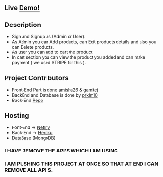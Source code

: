 ## Live [Demo!](https://promajor.netlify.app/) 

## Description

* Sign and Signup as (Admin or User).
* As Admin you can Add products, can Edit products details and also you can Delete products.
* As user you can add to cart the product.
* In cart section you can view the product you added and can make payment ( we used STRIPE for this ).


## Project Contributors 

* Front-End Part is done [amisha26](https://github.com/amisha26) & [gamitej](https://github.com/gamitej) 
* BackEnd and Database is done by [prklm10](https://github.com/prklm10)
* Back-End [Repo](https://github.com/prklm10/E-Commerce-MERN) 

## Hosting 

* Font-End -> [Netlify](https://www.netlify.com/)
* Back-End -> [Heroku](https://www.heroku.com/)
* DataBase (MongoDB)

### I HAVE REMOVE THE API'S WHICH I AM USING.
### I AM PUSHING THIS PROJECT AT ONCE SO THAT AT END I CAN REMOVE ALL API'S.  